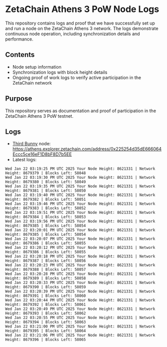 # ZetaChain Athens 3 PoW Node Logs
This repository contains logs and proof that we have successfully set up and run a node on the ZetaChain Athens 3 network. The logs demonstrate continuous node operation, including synchronization details and performance.

## Contents
- Node setup information
- Synchronization logs with block height details
- Ongoing proof of work logs to verify active participation in the ZetaChain network

## Purpose
This repository serves as documentation and proof of participation in the ZetaChain Athens 3 PoW testnet.

## Logs

- [Third Bunny](https://thirdbunny.xyz/) node: https://athens.explorer.zetachain.com/address/0x225254d35dE666064Eccc5ce16eF1D8bF8D7b5EE
- Latest logs:
```
Wed Jan 22 03:19:25 PM UTC 2025 Your Node Height: 8621331 | Network Height: 8679379 | Blocks Left: 58048
Wed Jan 22 03:19:30 PM UTC 2025 Your Node Height: 8621331 | Network Height: 8679380 | Blocks Left: 58049
Wed Jan 22 03:19:35 PM UTC 2025 Your Node Height: 8621331 | Network Height: 8679381 | Blocks Left: 58050
Wed Jan 22 03:19:40 PM UTC 2025 Your Node Height: 8621331 | Network Height: 8679382 | Blocks Left: 58051
Wed Jan 22 03:19:46 PM UTC 2025 Your Node Height: 8621331 | Network Height: 8679383 | Blocks Left: 58052
Wed Jan 22 03:19:51 PM UTC 2025 Your Node Height: 8621331 | Network Height: 8679384 | Blocks Left: 58053
Wed Jan 22 03:19:56 PM UTC 2025 Your Node Height: 8621331 | Network Height: 8679385 | Blocks Left: 58054
Wed Jan 22 03:20:01 PM UTC 2025 Your Node Height: 8621331 | Network Height: 8679385 | Blocks Left: 58054
Wed Jan 22 03:20:07 PM UTC 2025 Your Node Height: 8621331 | Network Height: 8679386 | Blocks Left: 58055
Wed Jan 22 03:20:12 PM UTC 2025 Your Node Height: 8621331 | Network Height: 8679386 | Blocks Left: 58055
Wed Jan 22 03:20:18 PM UTC 2025 Your Node Height: 8621331 | Network Height: 8679387 | Blocks Left: 58056
Wed Jan 22 03:20:23 PM UTC 2025 Your Node Height: 8621331 | Network Height: 8679388 | Blocks Left: 58057
Wed Jan 22 03:20:28 PM UTC 2025 Your Node Height: 8621331 | Network Height: 8679389 | Blocks Left: 58058
Wed Jan 22 03:20:33 PM UTC 2025 Your Node Height: 8621331 | Network Height: 8679390 | Blocks Left: 58059
Wed Jan 22 03:20:39 PM UTC 2025 Your Node Height: 8621331 | Network Height: 8679391 | Blocks Left: 58060
Wed Jan 22 03:20:44 PM UTC 2025 Your Node Height: 8621331 | Network Height: 8679392 | Blocks Left: 58061
Wed Jan 22 03:20:49 PM UTC 2025 Your Node Height: 8621331 | Network Height: 8679393 | Blocks Left: 58062
Wed Jan 22 03:20:55 PM UTC 2025 Your Node Height: 8621331 | Network Height: 8679394 | Blocks Left: 58063
Wed Jan 22 03:21:00 PM UTC 2025 Your Node Height: 8621331 | Network Height: 8679395 | Blocks Left: 58064
Wed Jan 22 03:21:06 PM UTC 2025 Your Node Height: 8621331 | Network Height: 8679396 | Blocks Left: 58065
```
